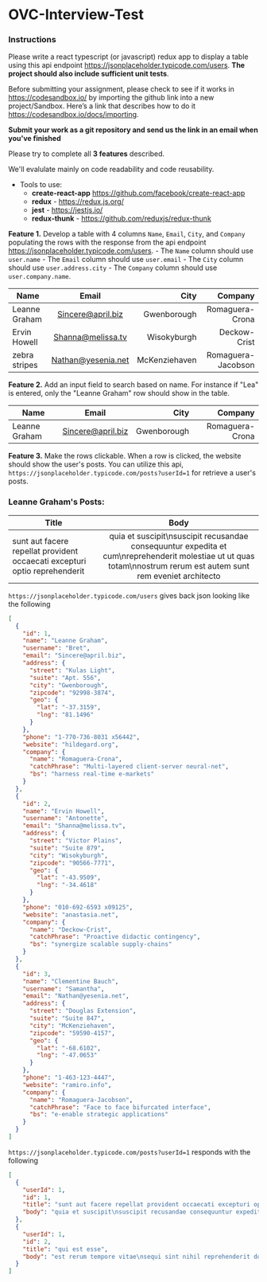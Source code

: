 # OVC-Interview-Test

### Instructions

Please write a react typescript (or javascript) redux app to display a table using this api endpoint https://jsonplaceholder.typicode.com/users.  **The project should also include sufficient unit tests**.

Before submitting your assignment, please check to see if it works in https://codesandbox.io/ by importing the github link into a new project/Sandbox.  Here’s a link that describes how to do it https://codesandbox.io/docs/importing.

**Submit your work as a git repository and send us the link in an email when you've finished**

Please try to complete all **3 features** described.

We'll evalulate mainly on code readability and code reusability.

- Tools to use:
  - **create-react-app** https://github.com/facebook/create-react-app
  - **redux** - https://redux.js.org/
  - **jest** - https://jestjs.io/
  - **redux-thunk** - https://github.com/reduxjs/redux-thunk


**Feature 1.** Develop a table with 4 columns `Name`, `Email`, `City`, and `Company` populating the rows with the response from the api endpoint https://jsonplaceholder.typicode.com/users.
     - The `Name` column should use `user.name`
     - The `Email` column should use `user.email`
     - The `City` column should use `user.address.city`
     - The `Company` column should use `user.company.name`.

| Name        | Email           | City  | Company |
| ------------- |:-------------:| -----:| -----:  |
| Leanne Graham      | Sincere@april.biz | Gwenborough |   Romaguera-Crona      |
| Ervin Howell    | Shanna@melissa.tv      |   Wisokyburgh |    Deckow-Crist     |
| zebra stripes | Nathan@yesenia.net      |    McKenziehaven |      Romaguera-Jacobson   |

**Feature 2.** Add an input field to search based on name.  For instance if "Lea" is entered, only the "Leanne Graham" row should show in the table.

| Name        | Email           | City  | Company |
| ------------- |:-------------:| -----:| -----:  |
| Leanne Graham      | Sincere@april.biz | Gwenborough |   Romaguera-Crona |

**Feature 3.** Make the rows clickable.  When a row is clicked, the website should show the user's posts.  You can utilize this api, `https://jsonplaceholder.typicode.com/posts?userId=1` for retrieve a user's posts.

<h3>Leanne Graham's Posts:</h3>

| Title        | Body           |
| ------------- |:-------------:|
| sunt aut facere repellat provident occaecati excepturi optio reprehenderit      | quia et suscipit\nsuscipit recusandae consequuntur expedita et cum\nreprehenderit molestiae ut ut quas totam\nnostrum rerum est autem sunt rem eveniet architecto |

`https://jsonplaceholder.typicode.com/users` gives back json looking like the following
```json
[
  {
    "id": 1,
    "name": "Leanne Graham",
    "username": "Bret",
    "email": "Sincere@april.biz",
    "address": {
      "street": "Kulas Light",
      "suite": "Apt. 556",
      "city": "Gwenborough",
      "zipcode": "92998-3874",
      "geo": {
        "lat": "-37.3159",
        "lng": "81.1496"
      }
    },
    "phone": "1-770-736-8031 x56442",
    "website": "hildegard.org",
    "company": {
      "name": "Romaguera-Crona",
      "catchPhrase": "Multi-layered client-server neural-net",
      "bs": "harness real-time e-markets"
    }
  },
  {
    "id": 2,
    "name": "Ervin Howell",
    "username": "Antonette",
    "email": "Shanna@melissa.tv",
    "address": {
      "street": "Victor Plains",
      "suite": "Suite 879",
      "city": "Wisokyburgh",
      "zipcode": "90566-7771",
      "geo": {
        "lat": "-43.9509",
        "lng": "-34.4618"
      }
    },
    "phone": "010-692-6593 x09125",
    "website": "anastasia.net",
    "company": {
      "name": "Deckow-Crist",
      "catchPhrase": "Proactive didactic contingency",
      "bs": "synergize scalable supply-chains"
    }
  },
  {
    "id": 3,
    "name": "Clementine Bauch",
    "username": "Samantha",
    "email": "Nathan@yesenia.net",
    "address": {
      "street": "Douglas Extension",
      "suite": "Suite 847",
      "city": "McKenziehaven",
      "zipcode": "59590-4157",
      "geo": {
        "lat": "-68.6102",
        "lng": "-47.0653"
      }
    },
    "phone": "1-463-123-4447",
    "website": "ramiro.info",
    "company": {
      "name": "Romaguera-Jacobson",
      "catchPhrase": "Face to face bifurcated interface",
      "bs": "e-enable strategic applications"
    }
  }
]
  ```

`https://jsonplaceholder.typicode.com/posts?userId=1` responds with the following
```json
[
  {
    "userId": 1,
    "id": 1,
    "title": "sunt aut facere repellat provident occaecati excepturi optio reprehenderit",
    "body": "quia et suscipit\nsuscipit recusandae consequuntur expedita et cum\nreprehenderit molestiae ut ut quas totam\nnostrum rerum est autem sunt rem eveniet architecto"
  },
  {
    "userId": 1,
    "id": 2,
    "title": "qui est esse",
    "body": "est rerum tempore vitae\nsequi sint nihil reprehenderit dolor beatae ea dolores neque\nfugiat blanditiis voluptate porro vel nihil molestiae ut reiciendis\nqui aperiam non debitis possimus qui neque nisi nulla"
  }
]
```